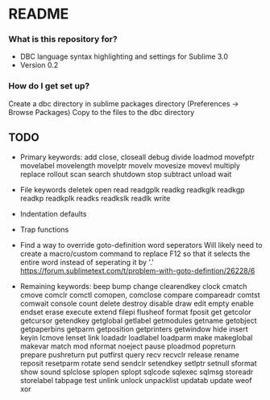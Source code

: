 # README #

### What is this repository for? ###

* DBC language syntax highlighting and settings for Sublime 3.0
* Version 0.2

### How do I get set up? ###

Create a dbc directory in sublime packages directory (Preferences -> Browse Packages)
Copy to the files to the dbc directory


## TODO ##

- Primary keywords:
	add
	close, closeall
	debug
	divide
	loadmod
	movefptr
	movelabel
	movelength
	movelptr
	movelv
	movesize
	movevl
	multiply
	replace
	rollout
	scan
	search
	shutdown
	stop
	subtract
	unload
	wait

- File keywords
	deletek
	open
	read
	readgplk
	readkg
	readkglk
	readkgp
	readkp
	readkplk
	readks
	readkslk
	readlk
	write

- Indentation defaults
- Trap functions

- Find a way to override goto-definition word seperators
	Will likely need to create a macro/custom command to replace F12 so that it selects the entire word instead of seperating it by '.'
	https://forum.sublimetext.com/t/problem-with-goto-defintion/26228/6


- Remaining keywords:
	beep
	bump
	change
	clearendkey
	clock
	cmatch
	cmove
	comclr
	comctl
	comopen, comclose
	compare
	compareadr
	comtst
	comwait
	console
	count
	delete
	destroy
	disable
	draw
	edit
	empty
	enable
	endset
	erase
	execute
	extend
	filepi
	flusheof
	format
	fposit
	get
	getcolor
	getcursor
	getendkey
	getglobal
	getlabel
	getmodules
	getname
	getobject
	getpaperbins
	getparm
	getposition
	getprinters
	getwindow
	hide
	insert
	keyin
	lcmove
	lenset
	link
	loadadr
	loadlabel
	loadparm
	make
	makeglobal
	makevar
	match
	mod
	nformat
	noeject
	pause
	ploadmod
	popreturn
	prepare
	pushreturn
	put
	putfirst
	query
	recv
	recvclr
	release
	rename
	reposit
	resetparm
	rotate
	send
	sendclr
	setendkey
	setlptr
	setnull
	sformat
	show
	sound
	splclose
	splopen
	splopt
	sqlcode
	sqlexec
	sqlmsg
	storeadr
	storelabel
	tabpage
	test
	unlink
	unlock
	unpacklist
	updatab
	update
	weof
	xor